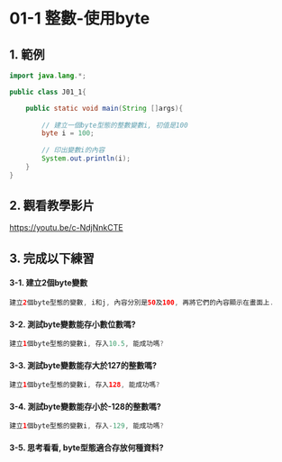 # 01-1 整數-使用byte

## 1. 範例
``` java
import java.lang.*;

public class J01_1{

    public static void main(String []args){
        
        // 建立一個byte型態的整數變數i, 初值是100
        byte i = 100;
        
        // 印出變數i的內容
        System.out.println(i);
    }
}
``` 

## 2. 觀看教學影片
https://youtu.be/c-NdjNnkCTE


## 3. 完成以下練習

#### 3-1. 建立2個byte變數
``` java
建立2個byte型態的變數, i和j, 內容分別是50及100, 再將它們的內容顯示在畫面上.
``` 

#### 3-2. 測試byte變數能存小數位數嗎?
``` java
建立1個byte型態的變數i, 存入10.5, 能成功嗎?
``` 

#### 3-3. 測試byte變數能存大於127的整數嗎?
``` java
建立1個byte型態的變數i, 存入128, 能成功嗎?
```

#### 3-4. 測試byte變數能存小於-128的整數嗎?
``` java
建立1個byte型態的變數i, 存入-129, 能成功嗎?
```

#### 3-5. 思考看看, byte型態適合存放何種資料?
